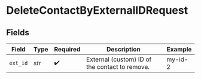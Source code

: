 # DeleteContactByExternalIDRequest


## Fields

| Field                                          | Type                                           | Required                                       | Description                                    | Example                                        |
| ---------------------------------------------- | ---------------------------------------------- | ---------------------------------------------- | ---------------------------------------------- | ---------------------------------------------- |
| `ext_id`                                       | *str*                                          | :heavy_check_mark:                             | External (custom) ID of the contact to remove. | my-id-2                                        |